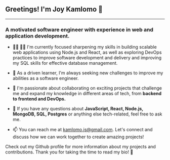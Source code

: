 ## Greetings! I'm Joy Kamlomo 👋
---
### A motivated software engineer with experience in web and application development.

* 👩‍💻 👩‍💻 I'm currently focused sharpening my skills in building scalable web applications using Node.js and React, as well as exploring DevOps practices to improve software development and delivery and improving my SQL skills for effective database management.

* 🌱 As a driven learner, I'm always seeking new challenges to improve my abilities as a software engineer.

* 👯 I'm passionate about collaborating on exciting projects that challenge me and expand my knowledge in different areas of tech, from **backend to frontend and DevOps.**

* 💬 If you have any questions about **JavaScript, React, Node.js, MongoDB, SQL, Postgres** or anything else tech-related, feel free to ask me.

* 📫 You can reach me at kamlomo.js@gmail.com. Let's connect and discuss how we can work together to create amazing projects!

Check out my Github profile for more information about my projects and contributions. 
Thank you for taking the time to read my bio! 🚀


<!--
**joykamlomo/joykamlomo** is a ✨ _special_ ✨ repository because its `README.md` (this file) appears on your GitHub profile.

Here are some ideas to get you started:

- 🔭 I’m currently working on ...
- 🌱 I’m currently learning ...
- 👯 I’m looking to collaborate on ...
- 🤔 I’m looking for help with ...
- 💬 Ask me about ...
- 📫 How to reach me: ...
- 😄 Pronouns: ...
- ⚡ Fun fact: ...
-->
